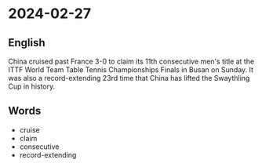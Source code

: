 # 2024-02-27

## English
China cruised past France 3-0 to claim its
11th consecutive men's title at the ITTF
World Team Table Tennis Championships
Finals in Busan on Sunday. It was also a
record-extending 23rd time that China has
lifted the Swaythling Cup in history.

## Words
* cruise
* claim
* consecutive
* record-extending
